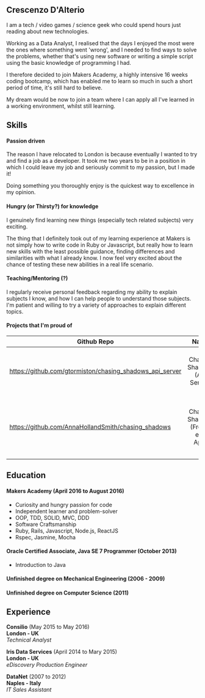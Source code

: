 ## Crescenzo D'Alterio


I am a tech / video games / science geek who could spend hours just reading about new technologies.

Working as a Data Analyst, I realised that the days I enjoyed the most were the ones where something went 'wrong', and I needed to find ways to solve the problems,
whether that's using new software or writing a simple script using the basic knowledge of programming I had.

I therefore decided to join Makers Academy, a highly intensive 16 weeks coding bootcamp, which has enabled me to learn so much in such a short period of time, it's still hard to believe.

My dream would be now to join a team where I can apply all I've learned in a working environment, whilst still learning.


## Skills

#### Passion driven

The reason I have relocated to London is because eventually I wanted to try and find a job as a developer. It took me two years to be in a position in which I could leave my job and seriously commit to my passion, but I made it!

Doing something you thoroughly enjoy is the quickest way to excellence in my opinion.





#### Hungry (or Thirsty?) for knowledge

I genuinely find learning new things (especially tech related subjects) very exciting.  

The thing that I definitely took out of my learning experience at Makers is not simply how to write code in Ruby or Javascript, but really how to learn new skills with the least possible guidance, finding differences and similarities with what I already know. I now feel very excited about the chance of testing these new abilities in a real life scenario.


#### Teaching/Mentoring (?)

I regularly receive personal feedback regarding my ability to explain subjects I know, and how I can help people to understand those subjects. I'm patient and willing to try a variety of approaches to explain different topics.  


#### Projects that I'm proud of

| Github Repo       | Name           | Description  |
| ------------- |:-------------:| -----:|
| https://github.com/gtormiston/chasing_shadows_api_server     | Chasing Shadows (API Server) | Rails server app to manage the logic of Chasing Shadows |
| https://github.com/AnnaHollandSmith/chasing_shadows  | Chasing Shadows (Front-end App) |  Geolocation based RPG written in JavaScript and deployed to iOS using Cordova |





## Education

#### Makers Academy (April 2016 to August 2016)

- Curiosity and hungry passion for code
- Independent learner and problem-solver
- OOP, TDD, SOLID, MVC, DDD
- Software Craftsmanship
- Ruby, Rails, Javascript, Node.js, ReactJS
- Rspec, Jasmine, Mocha

#### Oracle Certified Associate, Java SE 7 Programmer (October 2013)

- Introduction to Java

#### Unfinished degree on Mechanical Engineering (2006 - 2009)

#### Unfinished degree on Computer Science (2011)



## Experience

**Consilio** (May 2015 to May 2016)  
**London - UK**  
*Technical Analyst*  

**Iris Data Services** (April 2014 to Mary 2015)  
**London - UK**  
*eDiscovery Production Engineer*  

**DataNet** (2007 to 2012)  
**Naples - Italy**  
*IT Sales Assistant*
